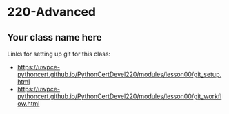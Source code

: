 # 220-Advanced
## Your class name here
Links for setting up git for this class:

- https://uwpce-pythoncert.github.io/PythonCertDevel220/modules/lesson00/git_setup.html
- https://uwpce-pythoncert.github.io/PythonCertDevel220/modules/lesson00/git_workflow.html


